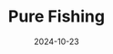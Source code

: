 ---  
layout: startup_page  
title: "Pure Fishing"  
id: "purefishing.com"  
permalink: "/purefishingpurefishing.com10232024/"  
website: "https://www.purefishing.com"  
funding_round: "Debt"  
funding_amount: "$750M"  
investors: "Monarch Alternative Capital LP, Silver Point Finance"  
about: "Pure Fishing Inc. is a global leader in the fishing tackle industry, offering a diverse portfolio of popular fishing brands and products. Their products range from gear for serious anglers to recreational fishing equipment for families, encompassing lures, rods, reels, and storage solutions. The company aims to provide high-quality fishing equipment for diverse angling experiences."  
markets: "Sporting Goods, Fishing Tackle, Consumer Goods, Manufacturing, Retail"  
hq: "Columbia, South Carolina, United States"  
founded_year: "1881"  
linkedin: "https://www.linkedin.com/company/pure-fishing"  
twitter: ""  
instagram: ""  
facebook: ""  
crunchbase: "https://www.crunchbase.com/organization/pure-fishing"  
pitchbook: ""  

date_display: "23-Oct-2024"  
date: "2024-10-23"

# SEO Optimization  
meta_title: "Pure Fishing - Debt Funding ($750M)"  
meta_description: "Pure Fishing, Pure Fishing Inc. is a global leader in the fishing tackle industry, offering a diverse portfolio of popular fishing brands and products. Their produc..."  
meta_keywords: "Pure Fishing, Sporting Goods, Fishing Tackle, Consumer Goods, Manufacturing, Retail, Debt funding"  
canonical_url: "https://startup.projectstartups.com/purefishingpurefishing.com10232024/"  
---